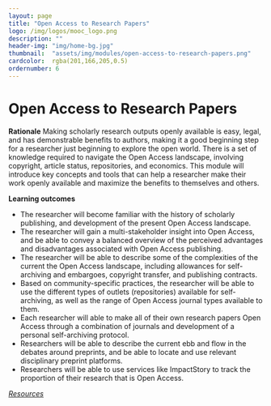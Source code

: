 ```yaml
---
layout: page
title: "Open Access to Research Papers"
logo: /img/logos/mooc_logo.png
description: ""
header-img: "img/home-bg.jpg"
thumbnail:  "assets/img/modules/open-access-to-research-papers.png"
cardcolor:  rgba(201,166,205,0.5)
ordernumber: 6
---
```


# Open Access to Research Papers
**Rationale**
Making scholarly research outputs openly available is easy, legal, and has demonstrable benefits to authors, making it a good beginning step for a researcher just beginning to explore the open world. There is a set of knowledge required to navigate the Open Access landscape, involving copyright, article status, repositories, and economics. This module will introduce key concepts and tools that can help a researcher make their work openly available and maximize the benefits to themselves and others.

**Learning outcomes**
* The researcher will become familiar with the history of scholarly publishing, and development of the present Open Access landscape.
* The researcher will gain a multi-stakeholder insight into Open Access, and be able to convey a balanced overview of the perceived advantages and disadvantages associated with Open Access publishing.
* The researcher will be able to describe some of the complexities of the current the Open Access landscape, including allowances for self-archiving and embargoes, copyright transfer, and publishing contracts.
* Based on community-specific practices, the researcher will be able to use the different types of outlets (repositories) available for self-archiving, as well as the range of Open Access journal types available to them.
* Each researcher will able to make all of their own research papers Open Access through a combination of journals and development of a personal self-archiving protocol.
* Researchers will be able to describe the current ebb and flow in the debates around preprints, and be able to locate and use relevant disciplinary preprint platforms.
* Researchers will be able to use services like ImpactStory to track the proportion of their research that is Open Access.

[_Resources_](http://opensciencemooc.eu/resources/#six)
